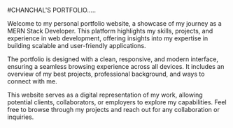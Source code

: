 #CHANCHAL'S PORTFOLIO.....

Welcome to my personal portfolio website, a showcase of my journey as a MERN Stack Developer. This platform highlights my skills, projects, and experience in web development, offering insights into my expertise in building scalable and user-friendly applications.

The portfolio is designed with a clean, responsive, and modern interface, ensuring a seamless browsing experience across all devices. It includes an overview of my best projects, professional background, and ways to connect with me.

This website serves as a digital representation of my work, allowing potential clients, collaborators, or employers to explore my capabilities. Feel free to browse through my projects and reach out for any collaboration or inquiries.
